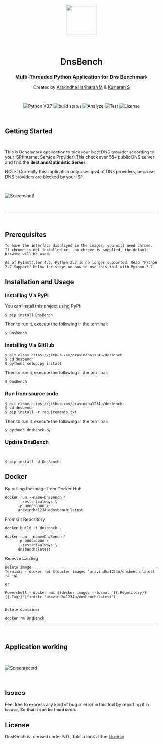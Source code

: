 <p align="center"><img src="https://i.imgur.com/66gWHaR.png" style="width:100px;height:100px;"/></p>
<br>
<h1 align="center">DnsBench</h1>
<h3 align="center">Multi-Threaded Python Application for Dns Benchmark</h3>
<p align="center">Created by <a href="https://github.com/aravindha1234u">Aravindha Hariharan M</a> & <a href="https://github.com/manofsteel0007">Kumaran S</a></p>
<br>
<p align="center">
  <img src="https://img.shields.io/badge/python-v3.7-blue" alt="Python V3.7">
  <img src="https://img.shields.io/badge/build-passed-brightgreen" alt="build status">
  <img src="https://img.shields.io/badge/analyze-passed-rightgreen" alt="Analyze">
  <img src="https://img.shields.io/badge/dependencies-up%20to%20date-brightgreen" alt="Test">
  <img src="https://img.shields.io/badge/license-MIT-green" alt="License">
</p>
<br>

## Getting Started
<br>
<p>This is Benchmark application to pick your best DNS provider according to your ISP(Internet Service Provider).This check over 55+ public DNS server and find the <b>Best and Optimistic Server</b>.</p>
<p>NOTE: Currently this application only uses ipv4 of DNS providers, because DNS providers are blocked by your ISP.</p>
<br>

![Screenshot1](https://i.imgur.com/eizl7cV.png)

<br><hr><br>

## Prerequisites

```
To have the interface displayed in the images, you will need chrome. If chrome is not installed or --no-chrome is supplied, the default browser will be used.

As of PyInstaller 4.0, Python 2.7 is no longer supported. Read "Python 2.7 Support" below for steps on how to use this tool with Python 2.7.
```

## Installation and Usage

### Installing Via PyPI
You can install this project using PyPI:

```
$ pip install DnsBench
```

Then to run it, execute the following in the terminal:

```
$ DnsBench
```

### Installing Via GitHub
```
$ git clone https://github.com/aravindha1234u/dnsbench
$ cd dnsbench
$ python3 setup.py install
```

Then to run it, execute the following in the terminal:

```
$ DnsBench
```

### Run from source code

```
$ git clone https://github.com/aravindha1234u/dnsbench
$ cd dnsbench
$ pip install -r requirements.txt
```

Then to run it, execute the following in the terminal:

```
$ python3 dnsbench.py
```

### Update DnsBench

<br>

```
$ pip install -U DnsBench
```

## Docker

By pulling the image from Docker Hub
```
docker run --name=DnsBench \
      --restart=always \
      -p 8000:8000 \
      aravindha1234u/dnsbench:latest
```

From Git Repository

```
docker build -t dnsbench .

docker run --name=DnsBench \
      -p 8000:8000 \
      --restart=always \
      dnsbench:latest
```

Remove Existing

```
Delete image
Terminal - docker rmi $(docker images 'aravindha1234u/dnsbench:latest' -a -q)

or

Powershell - docker rmi $(docker images --format "{{.Repository}}:{{.Tag}}"|findstr "aravindha1234u/dnsbench:latest")


Delete Container

docker rm DnsBench
```

<hr><br>

## Application working
<br>

![Screenrecord](https://imgur.com/1oESmVC.png)

<br>

## Issues

Feel free to express any kind of bug or error in this tool by reporting it in issues, So that it can be fixed soon.

## License

DnsBench is licensed under MIT, Take a look at the [License](https://github.com/Aravindha1234u/DnsBench/blob/master/LICENSE)